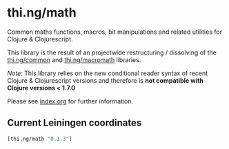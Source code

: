 # thi.ng/math

Common maths functions, macros, bit manipulations and related
utilities for Clojure & Clojurescript.

This library is the result of an projectwide restructuring /
dissolving of the [thi.ng/common](http://thi.ng/common) and
[thi.ng/macromath](http://thi.ng/macromath) libraries.

*Note:* This library relies on the new conditional reader syntax of
 recent Clojure & Clojurescript versions and therefore is **not
 compatible with Clojure versions < 1.7.0**

Please see [index.org](src/index.org) for further information.

## Current Leiningen coordinates

```clj
[thi.ng/math "0.1.3"]
```
